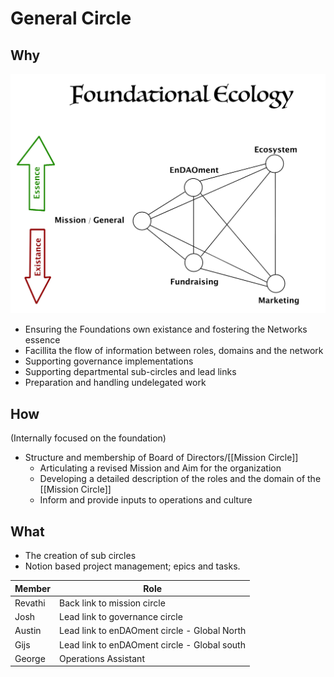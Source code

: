 # General Circle

## Why
![](assets/FoundationalEcologySmall.jpg)
- Ensuring the Foundations own existance and fostering the Networks essence
- Facillita the flow of information between roles, domains and the network
- Supporting governance implementations
- Supporting departmental sub-circles and lead links
- Preparation and handling undelegated work

## How
(Internally focused on the foundation)

- Structure and membership of Board of Directors/[[Mission Circle]]  
	- Articulating a revised Mission and Aim for the organization
	- Developing a detailed description of the roles and the domain of the [[Mission Circle]]
	- Inform and provide inputs to operations and culture

## What
- The creation of sub circles
- Notion based project management; epics and tasks.


| Member | Role |
|---|---|
| Revathi | Back link to mission circle |
| Josh | Lead link to governance circle |
| Austin | Lead link to enDAOment circle - Global North |
| Gijs | Lead link to enDAOment circle - Global south |
| George | Operations Assistant |


